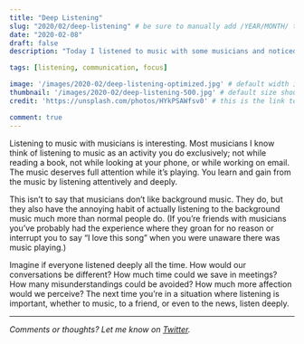 ```yaml
---
title: "Deep Listening"
slug: "2020/02/deep-listening" # be sure to manually add /YEAR/MONTH/ to the beginning of the slug, ie. /2020/02/
date: "2020-02-08"
draft: false
description: "Today I listened to music with some musicians and noticed an interesting thing. When musicians listen, they really listen with full attention."

tags: [listening, communication, focus]

image: '/images/2020-02/deep-listening-optimized.jpg' # default width is 1280
thumbnail: '/images/2020-02/deep-listening-500.jpg' # default size should be 500x500
credit: 'https://unsplash.com/photos/HYkPSAWfsv0' # this is the link to the page the image came from 

comment: true
---
```

Listening to music with musicians is interesting. Most musicians I know think of listening to music as an activity you do exclusively; not while reading a book, not while looking at your phone, or while working on email. The music deserves full attention while it’s playing. You learn and gain from the music by listening attentively and deeply.
<!--more-->

This isn’t to say that musicians don’t like background music. They do, but they also have the annoying habit of actually listening to the background music much more than normal people do. (If you’re friends with musicians you’ve probably had the experience where they groan for no reason or interrupt you to say “I love this song” when you were unaware there was music playing.)

Imagine if everyone listened deeply all the time. How would our conversations be different? How much time could we save in meetings? How many misunderstandings could be avoided? How much more affection would we perceive? The next time you’re in a situation where listening is important, whether to music, to a friend, or even to the news, listen deeply.

---

*Comments or thoughts? Let me know on [Twitter](https://twitter.com/adamtervort/).*
